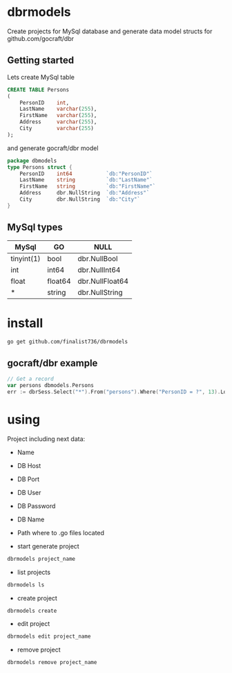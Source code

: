 # dbrmodels
Create projects for MySql database and generate data model structs for github.com/gocraft/dbr
## Getting started
Lets create MySql table
```sql
CREATE TABLE Persons
(
    PersonID    int,
    LastName    varchar(255),
    FirstName   varchar(255),
    Address     varchar(255),
    City        varchar(255)
);
```
and generate gocraft/dbr model
```go
package dbmodels
type Persons struct {
    PersonID    int64           `db:"PersonID"`
    LastName    string          `db:"LastName"`
    FirstName   string          `db:"FirstName"`
    Address     dbr.NullString  `db:"Address"`
    City        dbr.NullString  `db:"City"`
}
```
## MySql types
|MySql|GO|NULL|
|-|-|-|
|tinyint(1)|bool|dbr.NullBool|
|int|int64|dbr.NullInt64|
|float|float64|dbr.NullFloat64|
|*|string|dbr.NullString|

# install
```bash
go get github.com/finalist736/dbrmodels
```
## gocraft/dbr example
```go
// Get a record
var persons dbmodels.Persons
err := dbrSess.Select("*").From("persons").Where("PersonID = ?", 13).LoadStruct(&persons)
```
# using

Project including next data:
* Name
* DB Host
* DB Port
* DB User
* DB Password
* DB Name
* Path where to .go files located

* start generate project
```bash
dbrmodels project_name
```
* list projects
```bash
dbrmodels ls
```
* create project
```bash
dbrmodels create
```
* edit project
```bash
dbrmodels edit project_name
```
* remove project
```bash
dbrmodels remove project_name
```
